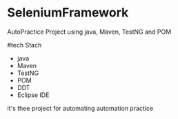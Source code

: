 # SeleniumFramework
AutoPractice Project using java, Maven, TestNG and POM 

#tech Stach

- java
- Maven
- TestNG
- POM
- DDT
- Eclipse IDE

it's thee project for automating automation practice
